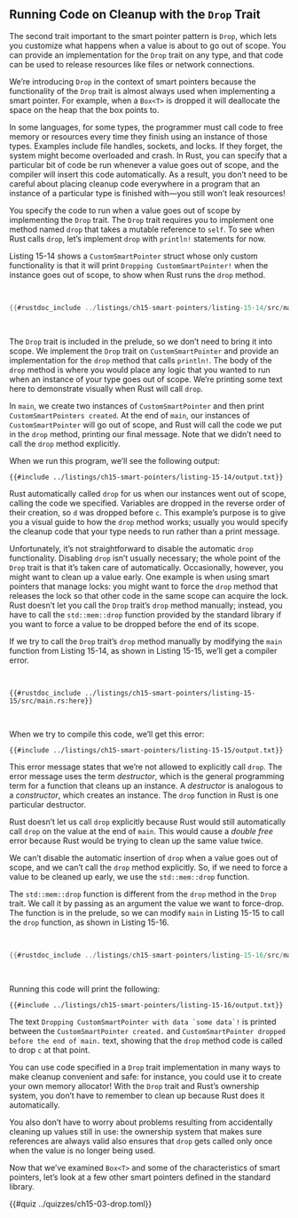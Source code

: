 ## Running Code on Cleanup with the `Drop` Trait

The second trait important to the smart pointer pattern is `Drop`, which lets
you customize what happens when a value is about to go out of scope. You can
provide an implementation for the `Drop` trait on any type, and that code can
be used to release resources like files or network connections.

We’re introducing `Drop` in the context of smart pointers because the
functionality of the `Drop` trait is almost always used when implementing a
smart pointer. For example, when a `Box<T>` is dropped it will deallocate the
space on the heap that the box points to.

In some languages, for some types, the programmer must call code to free memory
or resources every time they finish using an instance of those types. Examples
include file handles, sockets, and locks. If they forget, the system might
become overloaded and crash. In Rust, you can specify that a particular bit of
code be run whenever a value goes out of scope, and the compiler will insert
this code automatically. As a result, you don’t need to be careful about
placing cleanup code everywhere in a program that an instance of a particular
type is finished with—you still won’t leak resources!

You specify the code to run when a value goes out of scope by implementing the
`Drop` trait. The `Drop` trait requires you to implement one method named
`drop` that takes a mutable reference to `self`. To see when Rust calls `drop`,
let’s implement `drop` with `println!` statements for now.

Listing 15-14 shows a `CustomSmartPointer` struct whose only custom
functionality is that it will print `Dropping CustomSmartPointer!` when the
instance goes out of scope, to show when Rust runs the `drop` method.

<Listing number="15-14" file-name="src/main.rs" caption="A `CustomSmartPointer` struct that implements the `Drop` trait where we would put our cleanup code">

```rust
{{#rustdoc_include ../listings/ch15-smart-pointers/listing-15-14/src/main.rs}}
```

</Listing>

The `Drop` trait is included in the prelude, so we don’t need to bring it into
scope. We implement the `Drop` trait on `CustomSmartPointer` and provide an
implementation for the `drop` method that calls `println!`. The body of the
`drop` method is where you would place any logic that you wanted to run when an
instance of your type goes out of scope. We’re printing some text here to
demonstrate visually when Rust will call `drop`.

In `main`, we create two instances of `CustomSmartPointer` and then print
`CustomSmartPointers created`. At the end of `main`, our instances of
`CustomSmartPointer` will go out of scope, and Rust will call the code we put
in the `drop` method, printing our final message. Note that we didn’t need to
call the `drop` method explicitly.

When we run this program, we’ll see the following output:

```console
{{#include ../listings/ch15-smart-pointers/listing-15-14/output.txt}}
```

Rust automatically called `drop` for us when our instances went out of scope,
calling the code we specified. Variables are dropped in the reverse order of
their creation, so `d` was dropped before `c`. This example’s purpose is to
give you a visual guide to how the `drop` method works; usually you would
specify the cleanup code that your type needs to run rather than a print
message.

<!-- Old link, do not remove -->

<a id="dropping-a-value-early-with-std-mem-drop"></a>

Unfortunately, it’s not straightforward to disable the automatic `drop`
functionality. Disabling `drop` isn’t usually necessary; the whole point of the
`Drop` trait is that it’s taken care of automatically. Occasionally, however,
you might want to clean up a value early. One example is when using smart
pointers that manage locks: you might want to force the `drop` method that
releases the lock so that other code in the same scope can acquire the lock.
Rust doesn’t let you call the `Drop` trait’s `drop` method manually; instead,
you have to call the `std::mem::drop` function provided by the standard library
if you want to force a value to be dropped before the end of its scope.

If we try to call the `Drop` trait’s `drop` method manually by modifying the
`main` function from Listing 15-14, as shown in Listing 15-15, we’ll get a
compiler error.

<Listing number="15-15" file-name="src/main.rs" caption="Attempting to call the `drop` method from the `Drop` trait manually to clean up early">

```rust,ignore,does_not_compile
{{#rustdoc_include ../listings/ch15-smart-pointers/listing-15-15/src/main.rs:here}}
```

</Listing>

When we try to compile this code, we’ll get this error:

```console
{{#include ../listings/ch15-smart-pointers/listing-15-15/output.txt}}
```

This error message states that we’re not allowed to explicitly call `drop`. The
error message uses the term _destructor_, which is the general programming term
for a function that cleans up an instance. A _destructor_ is analogous to a
_constructor_, which creates an instance. The `drop` function in Rust is one
particular destructor.

Rust doesn’t let us call `drop` explicitly because Rust would still
automatically call `drop` on the value at the end of `main`. This would cause a
_double free_ error because Rust would be trying to clean up the same value
twice.

We can’t disable the automatic insertion of `drop` when a value goes out of
scope, and we can’t call the `drop` method explicitly. So, if we need to force
a value to be cleaned up early, we use the `std::mem::drop` function.

The `std::mem::drop` function is different from the `drop` method in the `Drop`
trait. We call it by passing as an argument the value we want to force-drop.
The function is in the prelude, so we can modify `main` in Listing 15-15 to
call the `drop` function, as shown in Listing 15-16.

<Listing number="15-16" file-name="src/main.rs" caption="Calling `std::mem::drop` to explicitly drop a value before it goes out of scope">

```rust
{{#rustdoc_include ../listings/ch15-smart-pointers/listing-15-16/src/main.rs:here}}
```

</Listing>

Running this code will print the following:

```console
{{#include ../listings/ch15-smart-pointers/listing-15-16/output.txt}}
```

The text ``Dropping CustomSmartPointer with data `some data`!`` is printed
between the `CustomSmartPointer created.` and `CustomSmartPointer dropped
before the end of main.` text, showing that the `drop` method code is called to
drop `c` at that point.

You can use code specified in a `Drop` trait implementation in many ways to
make cleanup convenient and safe: for instance, you could use it to create your
own memory allocator! With the `Drop` trait and Rust’s ownership system, you
don’t have to remember to clean up because Rust does it automatically.

You also don’t have to worry about problems resulting from accidentally
cleaning up values still in use: the ownership system that makes sure
references are always valid also ensures that `drop` gets called only once when
the value is no longer being used.

Now that we’ve examined `Box<T>` and some of the characteristics of smart
pointers, let’s look at a few other smart pointers defined in the standard
library.

{{#quiz ../quizzes/ch15-03-drop.toml}}
